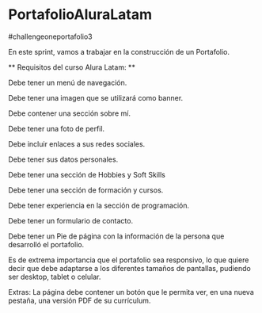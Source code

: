 
# PortafolioAluraLatam
#challengeoneportafolio3

En este sprint, vamos a trabajar en la construcción de un Portafolio.

** Requisitos del curso Alura Latam: **

Debe tener un menú de navegación.

Debe tener una imagen que se utilizará como banner.

Debe contener una sección sobre mí.

Debe tener una foto de perfil.

Debe incluir enlaces a sus redes sociales.

Debe tener sus datos personales.

Debe tener una sección de Hobbies y Soft Skills 

Debe tener una sección de formación y cursos.

Debe tener experiencia en la sección de programación.

Debe tener un formulario de contacto.

Debe tener un Pie de página con la información de la persona que desarrolló el portafolio.

Es de extrema importancia que el portafolio sea responsivo, lo que quiere decir que debe adaptarse a los diferentes tamaños de pantallas, pudiendo ser desktop, tablet o celular.

Extras:
La página debe contener un botón que le permita ver, en una nueva pestaña, una versión PDF de su currículum.

